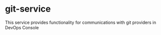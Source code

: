 # git-service
This service provides functionality for communications with git providers in DevOps Console
